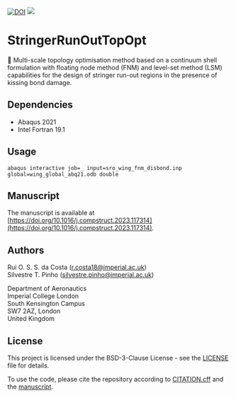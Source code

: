 [![DOI](https://zenodo.org/badge/584917542.svg)](https://zenodo.org/badge/latestdoi/584917542)
[![](https://img.shields.io/badge/DOI-10.1016/j.compstruct.2023.117314-green)](https://doi.org/10.1016/j.compstruct.2023.117314)

# StringerRunOutTopOpt

:loudspeaker: Multi-scale topology optimisation method based on a continuum shell formulation with floating node method (FNM) and level-set method (LSM) capabilities for the design of stringer run-out regions in the presence of kissing bond damage.

## Dependencies

- Abaqus 2021
- Intel Fortran 19.1

## Usage


```
abaqus interactive job=_ input=sro_wing_fnm_disbond.inp global=wing_global_abq21.odb double
```

## Manuscript

The manuscript is available at [https://doi.org/10.1016/j.compstruct.2023.117314](https://doi.org/10.1016/j.compstruct.2023.117314).


## Authors  

Rui O. S. S. da Costa ([r.costa18@imperial.ac.uk](mailto:r.costa18@imperial.ac.uk))  
Silvestre T. Pinho ([silvestre.pinho@imperial.ac.uk](mailto:silvestre.pinho@imperial.ac.uk))

Department of Aeronautics  
Imperial College London  
South Kensington Campus  
SW7 2AZ, London  
United Kingdom

## License

This project is licensed under the BSD-3-Clause License - see the [LICENSE](LICENSE) file for details.

To use the code, please cite the repository according to [CITATION.cff](CITATION.cff) and the [manuscript](https://doi.org/10.1016/j.compstruct.2023.117314).
